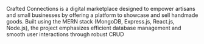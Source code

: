 Crafted Connections is a digital marketplace designed to empower artisans and small businesses by offering a platform to showcase and sell handmade goods. Built using the MERN stack (MongoDB, Express.js, React.js, Node.js), the project emphasizes efficient database management and smooth user interactions through robust CRUD 
